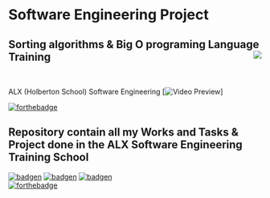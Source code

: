 # Software Engineering Project
## Sorting algorithms & Big O programing Language Training <img align='right' src="https://raw.githubusercontent.com/stoicaandrei/sorting-visualizer/master/content/demo.gif">
</br>

ALX (Holberton School) Software Engineering [![Video Preview](https://www.google.com/url?sa=i&url=https%3A%2F%2Fimgur.com%2Fgallery%2FepFOQbH%2Fcomment%2F799426467&psig=AOvVaw1u4MLnSMY1-RNP2o2C8eRg&ust=1697557171738000&source=images&cd=vfe&opi=89978449&ved=0CBEQjRxqFwoTCNDzhbTz-oEDFQAAAAAdAAAAABBD)]
</br>

[![forthebadge](https://forthebadge.com/images/badges/built-with-love.svg)](https://forthebadge.com)
## Repository contain all my Works and Tasks &amp; Project done in the ALX Software Engineering Training School

[![badgen](https://badgen.net/badge/icon/terminal?icon=terminal&label)](https://badgen.net)
[![badgen](https://badgen.net/badge/icon/git?icon=git&label)](https://badgen.ne)
[![badgen](https://badgen.net/badge/icon/git?icon=git&label)](https://badgen.ne)
</br>
[![forthebadge](https://forthebadge.com/images/badges/made-with-c.svg)](https://forthebadge.com)                                                      
                                                           
